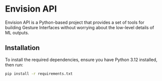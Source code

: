 # Envision API

Envision API is a Python-based project that provides a set of tools for building Gesture Interfaces without worrying about the low-level details of ML outputs.

## Installation

To install the required dependencies, ensure you have Python 3.12 installed, then run:

```sh
pip install -r requirements.txt
